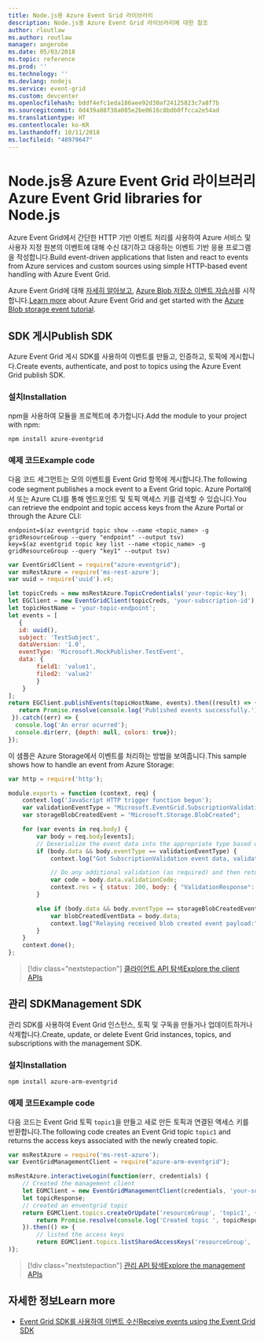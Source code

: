 ```yaml
---
title: Node.js용 Azure Event Grid 라이브러리
description: Node.js용 Azure Event Grid 라이브러리에 대한 참조
author: rloutlaw
ms.author: routlaw
manager: angerobe
ms.date: 05/03/2018
ms.topic: reference
ms.prod: ''
ms.technology: ''
ms.devlang: nodejs
ms.service: event-grid
ms.custom: devcenter
ms.openlocfilehash: bddf4efc1eda186aee92d30af24125823c7a8f7b
ms.sourcegitcommit: 0d439a88f38a085e2be0616c8bdb0ffcca2e54ad
ms.translationtype: HT
ms.contentlocale: ko-KR
ms.lasthandoff: 10/11/2018
ms.locfileid: "48979647"
---
```

# <a name="azure-event-grid-libraries-for-nodejs"></a><span data-ttu-id="8e7dc-103">Node.js용 Azure Event Grid 라이브러리</span><span class="sxs-lookup"><span data-stu-id="8e7dc-103">Azure Event Grid libraries for Node.js</span></span>

<span data-ttu-id="8e7dc-104">Azure Event Grid에서 간단한 HTTP 기반 이벤트 처리를 사용하여 Azure 서비스 및 사용자 지정 원본의 이벤트에 대해 수신 대기하고 대응하는 이벤트 기반 응용 프로그램을 작성합니다.</span><span class="sxs-lookup"><span data-stu-id="8e7dc-104">Build event-driven applications that listen and react to events from Azure services and custom sources using simple HTTP-based event handling with Azure Event Grid.</span></span>

<span data-ttu-id="8e7dc-105">Azure Event Grid에 대해 [자세히 알아보고](/azure/event-grid/overview), [Azure Blob 저장소 이벤트 자습서](/azure/storage/blobs/storage-blob-event-quickstart)를 시작합니다.</span><span class="sxs-lookup"><span data-stu-id="8e7dc-105">[Learn more](/azure/event-grid/overview) about Azure Event Grid and get started with the [Azure Blob storage event tutorial](/azure/storage/blobs/storage-blob-event-quickstart).</span></span> 

## <a name="publish-sdk"></a><span data-ttu-id="8e7dc-106">SDK 게시</span><span class="sxs-lookup"><span data-stu-id="8e7dc-106">Publish SDK</span></span>

<span data-ttu-id="8e7dc-107">Azure Event Grid 게시 SDK를 사용하여 이벤트를 만들고, 인증하고, 토픽에 게시합니다.</span><span class="sxs-lookup"><span data-stu-id="8e7dc-107">Create events, authenticate, and post to topics using the Azure Event Grid publish SDK.</span></span>

### <a name="installation"></a><span data-ttu-id="8e7dc-108">설치</span><span class="sxs-lookup"><span data-stu-id="8e7dc-108">Installation</span></span>

<span data-ttu-id="8e7dc-109">npm을 사용하여 모듈을 프로젝트에 추가합니다.</span><span class="sxs-lookup"><span data-stu-id="8e7dc-109">Add the module to your project with npm:</span></span>

```bash
npm install azure-eventgrid
```

### <a name="example-code"></a><span data-ttu-id="8e7dc-110">예제 코드</span><span class="sxs-lookup"><span data-stu-id="8e7dc-110">Example code</span></span>

<span data-ttu-id="8e7dc-111">다음 코드 세그먼트는 모의 이벤트를 Event Grid 항목에 게시합니다.</span><span class="sxs-lookup"><span data-stu-id="8e7dc-111">The following code segment publishes a mock event to a Event Grid topic.</span></span> <span data-ttu-id="8e7dc-112">Azure Portal에서 또는 Azure CLI를 통해 엔드포인트 및 토픽 액세스 키를 검색할 수 있습니다.</span><span class="sxs-lookup"><span data-stu-id="8e7dc-112">You can retrieve the endpoint and topic access keys from the Azure Portal or through the Azure CLI:</span></span>

```azurecli-interactive
endpoint=$(az eventgrid topic show --name <topic_name> -g gridResourceGroup --query "endpoint" --output tsv)
key=$(az eventgrid topic key list --name <topic_name> -g gridResourceGroup --query "key1" --output tsv)
```

```javascript
var EventGridClient = require("azure-eventgrid");
var msRestAzure = require('ms-rest-azure');
var uuid = require('uuid').v4;

let topicCreds = new msRestAzure.TopicCredentials('your-topic-key');
let EGClient = new EventGridClient(topicCreds, 'your-subscription-id');
let topicHostName = 'your-topic-endpoint';
let events = [
   {
   id: uuid(),
   subject: 'TestSubject',
   dataVersion: '1.0',
   eventType: 'Microsoft.MockPublisher.TestEvent',
   data: {
        field1: 'value1',
        filed2: 'value2'
        }
    }
];
return EGClient.publishEvents(topicHostName, events).then((result) => {
   return Promise.resolve(console.log('Published events successfully.'));
 }).catch((err) => {
  console.log('An error ocurred');
  console.dir(err, {depth: null, colors: true});
});
```

<span data-ttu-id="8e7dc-113">이 샘플은 Azure Storage에서 이벤트를 처리하는 방법을 보여줍니다.</span><span class="sxs-lookup"><span data-stu-id="8e7dc-113">This sample shows how to handle an event from Azure Storage:</span></span>

```javascript
var http = require('http');

module.exports = function (context, req) {
    context.log('JavaScript HTTP trigger function begun');
    var validationEventType = "Microsoft.EventGrid.SubscriptionValidationEvent";
    var storageBlobCreatedEvent = "Microsoft.Storage.BlobCreated";

    for (var events in req.body) {
        var body = req.body[events];
        // Deserialize the event data into the appropriate type based on event type  
        if (body.data && body.eventType == validationEventType) {
            context.log("Got SubscriptionValidation event data, validation code: " + body.data.validationCode + " topic: " + body.topic);

            // Do any additional validation (as required) and then return back the below response
            var code = body.data.validationCode;
            context.res = { status: 200, body: { "ValidationResponse": code } };
        }

        else if (body.data && body.eventType == storageBlobCreatedEvent) {
            var blobCreatedEventData = body.data;
            context.log("Relaying received blob created event payload:" + JSON.stringify(blobCreatedEventData));
        }
    }
    context.done();
};
```

> [!div class="nextstepaction"]
> [<span data-ttu-id="8e7dc-114">클라이언트 API 탐색</span><span class="sxs-lookup"><span data-stu-id="8e7dc-114">Explore the client APIs</span></span>](/javascript/api/overview/azure/eventgrid/client)

## <a name="management-sdk"></a><span data-ttu-id="8e7dc-115">관리 SDK</span><span class="sxs-lookup"><span data-stu-id="8e7dc-115">Management SDK</span></span>

<span data-ttu-id="8e7dc-116">관리 SDK를 사용하여 Event Grid 인스턴스, 토픽 및 구독을 만들거나 업데이트하거나 삭제합니다.</span><span class="sxs-lookup"><span data-stu-id="8e7dc-116">Create, update, or delete Event Grid instances, topics, and subscriptions with the management SDK.</span></span>

### <a name="installation"></a><span data-ttu-id="8e7dc-117">설치</span><span class="sxs-lookup"><span data-stu-id="8e7dc-117">Installation</span></span>

```
npm install azure-arm-eventgrid
```

### <a name="example-code"></a><span data-ttu-id="8e7dc-118">예제 코드</span><span class="sxs-lookup"><span data-stu-id="8e7dc-118">Example code</span></span>

<span data-ttu-id="8e7dc-119">다음 코드는 Event Grid 토픽 `topic1`을 만들고 새로 만든 토픽과 연결된 액세스 키를 반환합니다.</span><span class="sxs-lookup"><span data-stu-id="8e7dc-119">The following code creates an Event Grid topic `topic1` and returns the access keys associated with the newly created topic.</span></span>

```javascript
var msRestAzure = require('ms-rest-azure');
var EventGridManagementClient = require("azure-arm-eventgrid");

msRestAzure.interactiveLogin(function(err, credentials) {
    // Created the management client
    let EGMClient = new EventGridManagementClient(credentials, 'your-subscription-id');
    let topicResponse;
    // created an enventgrid topic
    return EGMClient.topics.createOrUpdate('resourceGroup', 'topic1', { location: 'westus' }).then((topicResponse) => {
        return Promise.resolve(console.log('Created topic ', topicResponse));
    }).then(() => {
        // listed the access keys
        return EGMClient.topics.listSharedAccessKeys('resourceGroup', 'topic1')}
)};
```

> [!div class="nextstepaction"]
> [<span data-ttu-id="8e7dc-120">관리 API 탐색</span><span class="sxs-lookup"><span data-stu-id="8e7dc-120">Explore the management APIs</span></span>](/javascript/api/overview/azure/eventgrid/management)

## <a name="learn-more"></a><span data-ttu-id="8e7dc-121">자세한 정보</span><span class="sxs-lookup"><span data-stu-id="8e7dc-121">Learn more</span></span>

- [<span data-ttu-id="8e7dc-122">Event Grid SDK를 사용하여 이벤트 수신</span><span class="sxs-lookup"><span data-stu-id="8e7dc-122">Receive events using the Event Grid SDK</span></span>](/azure/event-grid/receive-events)
